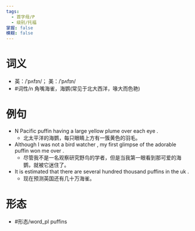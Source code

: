 ```yaml
---
tags:
  - 首字母/P
  - 级别/托福
掌握: false
模糊: false
---
```

# 词义
- 英：/ˈpʌfɪn/； 美：/ˈpʌfɪn/
- #词性/n  角嘴海雀，海鹦(常见于北大西洋，喙大而色艳)
# 例句
- N Pacific puffin having a large yellow plume over each eye .
	- 北太平洋的海鹦，每只眼睛上方有一簇黄色的羽毛。
- Although I was not a bird watcher , my first glimpse of the adorable puffin won me over .
	- 尽管我不是一名观察研究野鸟的学者，但是当我第一眼看到那可爱的海鹦，就被它迷住了。
- It is estimated that there are several hundred thousand puffins in the uk .
	- 现在预测英国还有几十万海雀。
# 形态
- #形态/word_pl puffins
